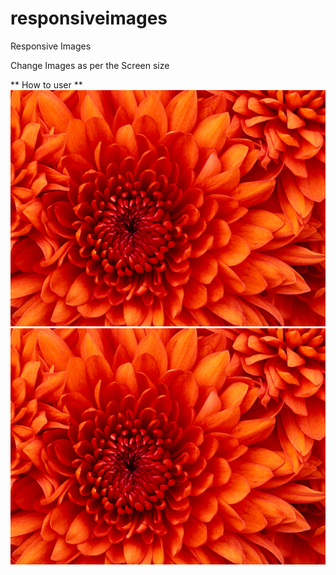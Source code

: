 # responsiveimages
Responsive Images

Change Images as per the Screen size

** How to user **
<img src="Chrysanthemum.jpg" alt="" data-mobile="Jellyfish.jpg"  />
<img src="Chrysanthemum.jpg" alt="" data-mobile="Jellyfish.jpg" data-ipad="Lighthouse.jpg"  />
